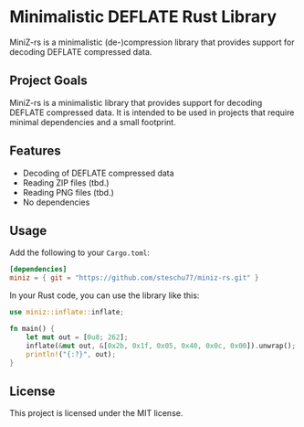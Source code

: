 # Minimalistic DEFLATE Rust Library

MiniZ-rs is a minimalistic (de-)compression library that provides support for decoding DEFLATE compressed data.

## Project Goals

MiniZ-rs is a minimalistic library that provides support for decoding DEFLATE compressed data. It is intended to be used in projects that require minimal dependencies and a small footprint.

## Features

* Decoding of DEFLATE compressed data
* Reading ZIP files (tbd.)
* Reading PNG files (tbd.)
* No dependencies

## Usage

Add the following to your `Cargo.toml`:

```toml
[dependencies]
miniz = { git = "https://github.com/steschu77/miniz-rs.git" }
```

In your Rust code, you can use the library like this:

```rust
use miniz::inflate::inflate;

fn main() {
    let mut out = [0u8; 262];
    inflate(&mut out, &[0x2b, 0x1f, 0x05, 0x40, 0x0c, 0x00]).unwrap();
    println!("{:?}", out);
}
```

## License

This project is licensed under the MIT license.
